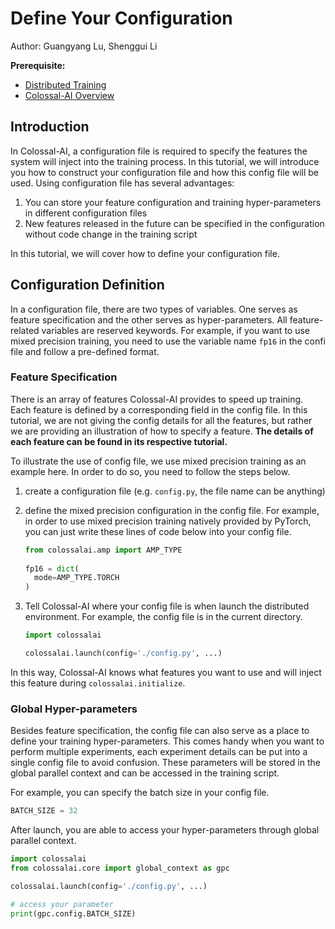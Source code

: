 # Define Your Configuration

Author: Guangyang Lu, Shenggui Li

**Prerequisite:**
- [Distributed Training](../concepts/distributed_training.md)
- [Colossal-AI Overview](../concepts/colossalai_overview.md)


## Introduction

In Colossal-AI, a configuration file is required to specify the features the system will inject into the training process.
In this tutorial, we will introduce you how to construct your configuration file and how this config file will be used. 
Using configuration file has several advantages:

1. You can store your feature configuration and training hyper-parameters in different configuration files
2. New features released in the future can be specified in the configuration without code change in the training script 

In this tutorial, we will cover how to define your configuration file.

## Configuration Definition

In a configuration file, there are two types of variables. One serves as feature specification and the other serves
as hyper-parameters. All feature-related variables are reserved keywords. For example, if you want to use mixed precision
training, you need to use the variable name `fp16` in the confi file and follow a pre-defined format.

### Feature Specification

There is an array of features Colossal-AI provides to speed up training. Each feature is defined by a corresponding field 
in the config file. In this tutorial, we are not giving the config details for all the features, but rather we are providing 
an illustration of how to specify a feature. **The details of each feature can be found in its respective tutorial.**

To illustrate the use of config file, we use mixed precision training as an example here. In order to do so, you need to 
follow the steps below.

1. create a configuration file (e.g. `config.py`, the file name can be anything)
2. define the mixed precision configuration in the config file. For example, in order to use mixed precision training 
natively provided by PyTorch, you can just write these lines of code below into your config file.

   ```python
   from colossalai.amp import AMP_TYPE
       
   fp16 = dict(
     mode=AMP_TYPE.TORCH
   )
   ```

3. Tell Colossal-AI where your config file is when launch the distributed environment. For example, the config file is in 
the current directory.

   ```python
   import colossalai
   
   colossalai.launch(config='./config.py', ...)
   ```

In this way, Colossal-AI knows what features you want to use and will inject this feature during `colossalai.initialize`.

### Global Hyper-parameters

Besides feature specification, the config file can also serve as a place to define your training hyper-parameters. This 
comes handy when you want to perform multiple experiments, each experiment details can be put into a single config file 
to avoid confusion. These parameters will be stored in the global parallel context and can be accessed in the training script.

For example, you can specify the batch size in your config file.

```python
BATCH_SIZE = 32
```

After launch, you are able to access your hyper-parameters through global parallel context.

```python
import colossalai
from colossalai.core import global_context as gpc

colossalai.launch(config='./config.py', ...)

# access your parameter
print(gpc.config.BATCH_SIZE)

```